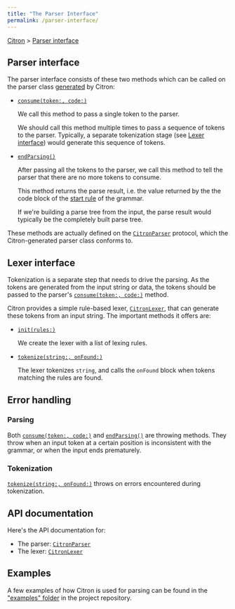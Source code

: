 ```yaml
---
title: "The Parser Interface"
permalink: /parser-interface/
---
```


[Citron] > [Parser interface]

[Citron]: /citron
[Parser interface]: .

## Parser interface

The parser interface consists of these two methods which can be called
on the parser class [generated] by Citron:

  - [`consume(token:, code:)`]

    We call this method to pass a single token to the parser.

    We should call this method multiple times to pass a sequence of
    tokens to the parser. Typically, a separate tokenization stage (see
    [Lexer interface](#lexer-interface)) would generate this sequence of
    tokens.

  - [`endParsing()`]

    After passing all the tokens to the parser, we call this
    method to tell the parser that there are no more tokens to consume.

    This method returns the parse result, i.e. the value returned by the
    the code block of the [start rule] of the grammar.

    If we're building a parse tree from the input, the parse result
    would typically be the completely built parse tree.

These methods are actually defined on the [`CitronParser`] protocol,
which the Citron-generated parser class conforms to.

[generated]: /citron/generating-the-parser/
[start rule]: /citron/grammar-file/#start-rule

## Lexer interface

Tokenization is a separate step that needs to drive the parsing. As the
tokens are generated from the input string or data, the tokens should be
passed to the parser's [`consume(token:, code:)`] method.

Citron provides a simple rule-based lexer, [`CitronLexer`], that can
generate these tokens from an input string. The important methods it
offers are:

  - [`init(rules:)`]

    We create the lexer with a list of lexing rules.

  - [`tokenize(string:, onFound:)`]

    The lexer tokenizes `string`, and calls the `onFound` block when
    tokens matching the rules are found.

[`CitronParser`]: api/CitronParser/#citronparser
[`consume(token:, code:)`]: api/CitronParser/#consumetoken-citrontoken-tokencode-citrontokencode
[`endParsing()`]: api/CitronParser/#endparsing

[`CitronLexer`]: api/CitronLexer/#citronlexer
[`init(rules:)`]: api/CitronLexer/#initrules-lexingrule
[`tokenize(string:, onFound:)`]: api/CitronLexer/#tokenize_-string-string-onfound-action

## Error handling

### Parsing

Both [`consume(token:, code:)`] and [`endParsing()`] are throwing
methods.  They throw when an input token at a certain position is
inconsistent with the grammar, or when the input ends prematurely.

### Tokenization

[`tokenize(string:, onFound:)`] throws on errors encountered during
tokenization.

## API documentation

Here's the API documentation for:

  - The parser: [`CitronParser`]
  - The lexer: [`CitronLexer`]

## Examples

A few examples of how Citron is used for parsing can be found in the
["examples" folder][eg] in the project repository.

[eg]: https://github.com/roop/citron/tree/master/examples/

